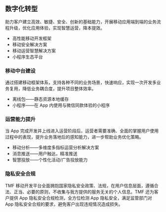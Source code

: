 ## 数字化转型
助力客户建立高效、敏捷、安全、创新的基础能力，开展移动应用端到端的业务流程升级，优化应用体验，实现智慧运营，降本提效。
- 高性能移动开发框架
- 移动安全解决方案
- 移动运营智慧解决方案
- 小程序生态平台

### 移动中台建设
通过搭建移动框架体系，支持各种不同的业务场景，快速响应，实现一次开发多业务复用，降低业务耦合度，提升项目整体效率。
- 离线包——静态资源本地缓存
- 小程序——在 App 内使用与微信同款体验的小程序

### 运营能力提升
当 App 完成开发并上线进入运营阶段后，运营者需要准确、全面的掌握用户使用过程中的表现，提升业务落地后的感知能力，进一步帮助业务优化策略。
- 移动分析——多维度多指标运营分析解决方案
- 消息推送——用户触达，精准推送
- 智慧投放——个性化活动/广告投放能力

### 隐私安全合规
TMF 移动开发平台全面拥抱国家隐私安全政策、法规，在用户信息层面，遵循合法、正当、必要的原则，不收集与我方提供的服务无关的个人信息。TMF 还为客户提供 App 隐私安全合规检测，全方位检测 App 隐私安全，满足监管部门对 App 隐私安全合规的要求，避免客户出现违规情况造成损失。

